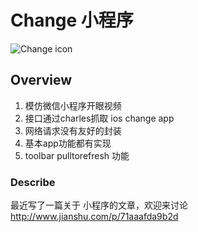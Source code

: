 # Change 小程序

![Change icon](https://github.com/Cuieney/change/blob/master/change.gif)

## Overview
1. 模仿微信小程序开眼视频
2. 接口通过charles抓取 ios change app
3. 网络请求没有友好的封装
4. 基本app功能都有实现
5. toolbar pulltorefresh 功能

### Describe
最近写了一篇关于 小程序的文章，欢迎来讨论 
http://www.jianshu.com/p/71aaafda9b2d

